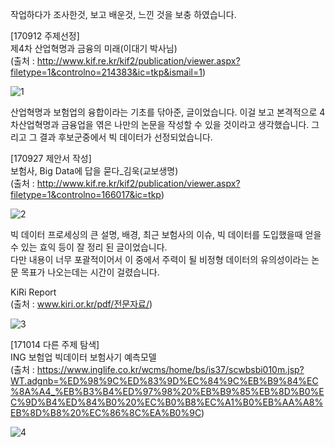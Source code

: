 작업하다가 조사한것, 보고 배운것, 느낀 것을 보충 하였습니다.    

[170912 주제선정]   
제4차 산업혁명과 금융의 미래(이대기 박사님)   
(출처 : http://www.kif.re.kr/kif2/publication/viewer.aspx?filetype=1&controlno=214383&ic=tkp&ismail=1)

![1](https://user-images.githubusercontent.com/32063022/41098980-1745951c-6a98-11e8-9f4c-1a4d76272337.jpg)

산업혁명과 보험업의 융합이라는 기초를 닦아준, 글이었습니다. 이걸 보고 본격적으로 4차산업혁명과 금융업을 엮은 나만의 논문을 작성할 수 있을 것이라고 생각했습니다. 그리고 그 결과 후보군중에서 빅 데이터가 선정되었습니다.

[170927 제안서 작성]   
보험사, Big Data에 답을 묻다_김욱(교보생명)   
(출처 : http://www.kif.re.kr/kif2/publication/viewer.aspx?filetype=1&controlno=166017&ic=tkp)

![2](https://user-images.githubusercontent.com/32063022/41098981-1773b69a-6a98-11e8-8b4f-a3c91f3edde6.jpg)

 빅 데이터 프로세싱의 큰 설명, 배경, 최근 보험사의 이슈, 빅 데이터를 도입했을때 얻을 수 있는 효익 등이 잘 정리 된 글이었습니다.   
 다만 내용이 너무 포괄적이어서 이 중에서 주력이 될 비정형 데이터의 유의성이라는 논문 목표가 나오는데는 시간이 걸렸습니다.   

KiRi Report    
(출처 : www.kiri.or.kr/pdf/전문자료/)    

![3](https://user-images.githubusercontent.com/32063022/41098983-179e1ad4-6a98-11e8-9080-b0d26f810a91.jpg)

[171014 다른 주제 탐색]   
ING 보험업 빅데이터 보험사기 예측모델  
(출처 : https://www.inglife.co.kr/wcms/home/bs/is37/scwbsbi010m.jsp?WT.adgnb=%ED%98%9C%ED%83%9D%EC%84%9C%EB%B9%84%EC%8A%A4_%EB%B3%B4%ED%97%98%20%EB%B9%85%EB%8D%B0%EC%9D%B4%ED%84%B0%20%EC%B0%B8%EC%A1%B0%EB%AA%A8%EB%8D%B8%20%EC%86%8C%EA%B0%9C)  

![4](https://user-images.githubusercontent.com/32063022/41098984-18255c9c-6a98-11e8-8300-d1470eabf77f.jpg)




